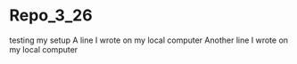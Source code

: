 # Repo_3_26
testing my setup 
A line I wrote on my local computer
Another line I wrote on my local computer